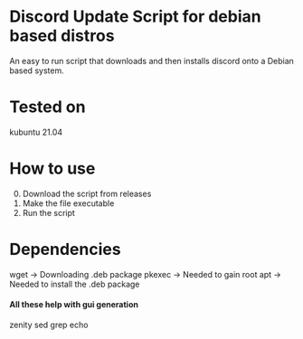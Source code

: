 # Discord Update Script for debian based distros 
An easy to run script that downloads and then installs discord onto a Debian based system.

# Tested on
kubuntu 21.04

# How to use
0) Download the script from releases
1) Make the file executable 
2) Run the script 

# Dependencies
wget -> Downloading .deb package
pkexec -> Needed to gain root
apt -> Needed to install the .deb package 

#### All these help with gui generation 
zenity
sed
grep
echo
